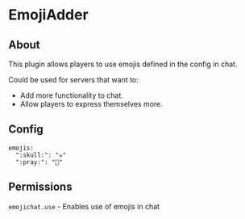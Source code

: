 # EmojiAdder

## About

This plugin allows players to use emojis defined in the config in chat.

Could be used for servers that want to:

- Add more functionality to chat.
- Allow players to express themselves more.

## Config

```
emojis:
  ":skull:": "☠"
  ":pray:": "🤲"
```

## Permissions

`emojichat.use` - Enables use of emojis in chat


